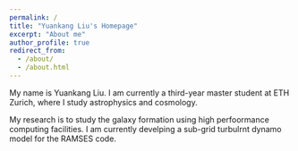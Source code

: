 ```yaml
---
permalink: /
title: "Yuankang Liu's Homepage"
excerpt: "About me"
author_profile: true
redirect_from: 
  - /about/
  - /about.html
---
```


My name is Yuankang Liu. I am currently a third-year master student at ETH Zurich, where I study astrophysics and cosmology. 

My research is to study the galaxy formation using high perfoormance computing facilities. I am currently develping a sub-grid turbulrnt dynamo model for the RAMSES code.
